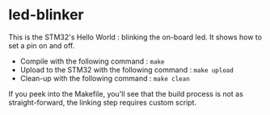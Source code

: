 # led-blinker

This is the STM32's Hello World : blinking the on-board led. It shows how 
to set a pin on and off.

 * Compile with the following command : `make`
 * Upload to the STM32 with the following command : `make upload`
 * Clean-up with the following command : `make clean`

If you peek into the Makefile, you'll see that the build process is not as 
straight-forward, the linking step requires custom script.

